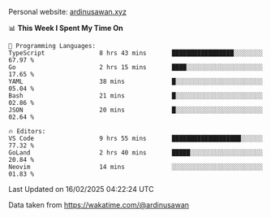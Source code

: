 Personal website: [ardinusawan.xyz](https://ardinusawan.xyz)

<!--START_SECTION:waka-->
📊 **This Week I Spent My Time On** 

```text
💬 Programming Languages: 
TypeScript               8 hrs 43 mins       █████████████████░░░░░░░░   67.97 % 
Go                       2 hrs 15 mins       ████░░░░░░░░░░░░░░░░░░░░░   17.65 % 
YAML                     38 mins             █░░░░░░░░░░░░░░░░░░░░░░░░   05.04 % 
Bash                     21 mins             █░░░░░░░░░░░░░░░░░░░░░░░░   02.86 % 
JSON                     20 mins             █░░░░░░░░░░░░░░░░░░░░░░░░   02.64 % 

🔥 Editors: 
VS Code                  9 hrs 55 mins       ███████████████████░░░░░░   77.32 % 
GoLand                   2 hrs 40 mins       █████░░░░░░░░░░░░░░░░░░░░   20.84 % 
Neovim                   14 mins             ░░░░░░░░░░░░░░░░░░░░░░░░░   01.83 % 
```


 Last Updated on 16/02/2025 04:22:24 UTC
<!--END_SECTION:waka-->
Data taken from https://wakatime.com/@ardinusawan
